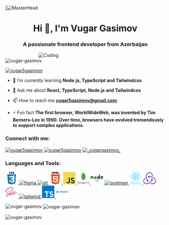 [![MasterHead](https://raw.githubusercontent.com/PolarBearGG/PolarBearGG/master/web-developer.gif)

<h1 align="center">Hi 👋, I'm Vugar Gasimov</h1>
<h3 align="center">A passionate frontend developer from Azerbaijan</h3>
<img align="right" alt="Coding" width="400" src="https://media4.giphy.com/media/zOvBKUUEERdNm/giphy.gif?cid=ecf05e47w6sv3erd4q903s5u4isyu0ppzg3u0s04ucv3s30n&ep=v1_gifs_related&rid=giphy.gif&ct=g" />

<p align="left"> <img src="https://komarev.com/ghpvc/?username=vugar-gasimov&label=Profile%20views&color=0e75b6&style=flat" alt="vugar-gasimov" /> </p>

<p align="left"> <a href="https://twitter.com/vugar5gasimov" target="blank"><img src="https://img.shields.io/twitter/follow/vugar5gasimov?logo=twitter&style=for-the-badge" alt="vugar5gasimov" /></a> </p>

- 🌱 I’m currently learning **Node.js, TypeScript and Tailwindcss**

- 💬 Ask me about **React, TypeScript, Node.js and Tailwindcss**

- 📫 How to reach me **vuqar5qasimov@gmail.com**

- ⚡ Fun fact **The first browser, WorldWideWeb, was invented by Tim Berners-Lee in 1990. Over time, browsers have evolved tremendously to support complex applications.**

<h3 align="left">Connect with me:</h3>
<p align="left">
<a href="https://twitter.com/vugar5gasimov" target="blank"><img align="center" src="https://raw.githubusercontent.com/rahuldkjain/github-profile-readme-generator/master/src/images/icons/Social/twitter.svg" alt="vugar5gasimov" height="30" width="40" /></a>
<a href="https://linkedin.com/in/vugar5gasimov" target="blank"><img align="center" src="https://raw.githubusercontent.com/rahuldkjain/github-profile-readme-generator/master/src/images/icons/Social/linked-in-alt.svg" alt="vugar5gasimov" height="30" width="40" /></a>
<a href="https://instagram.com/_vugargasimov_" target="blank"><img align="center" src="https://raw.githubusercontent.com/rahuldkjain/github-profile-readme-generator/master/src/images/icons/Social/instagram.svg" alt="_vugargasimov_" height="30" width="40" /></a>
</p>

<h3 align="left">Languages and Tools:</h3>
<p align="left"> <a href="https://www.w3schools.com/css/" target="_blank" rel="noreferrer"> <img src="https://raw.githubusercontent.com/devicons/devicon/master/icons/css3/css3-original-wordmark.svg" alt="css3" width="40" height="40"/> </a> <a href="https://www.figma.com/" target="_blank" rel="noreferrer"> <img src="https://www.vectorlogo.zone/logos/figma/figma-icon.svg" alt="figma" width="40" height="40"/> </a> <a href="https://git-scm.com/" target="_blank" rel="noreferrer"> <img src="https://www.vectorlogo.zone/logos/git-scm/git-scm-icon.svg" alt="git" width="40" height="40"/> </a> <a href="https://www.w3.org/html/" target="_blank" rel="noreferrer"> <img src="https://raw.githubusercontent.com/devicons/devicon/master/icons/html5/html5-original-wordmark.svg" alt="html5" width="40" height="40"/> </a> <a href="https://developer.mozilla.org/en-US/docs/Web/JavaScript" target="_blank" rel="noreferrer"> <img src="https://raw.githubusercontent.com/devicons/devicon/master/icons/javascript/javascript-original.svg" alt="javascript" width="40" height="40"/> </a> <a href="https://www.mongodb.com/" target="_blank" rel="noreferrer"> <img src="https://raw.githubusercontent.com/devicons/devicon/master/icons/mongodb/mongodb-original-wordmark.svg" alt="mongodb" width="40" height="40"/> </a> <a href="https://nodejs.org" target="_blank" rel="noreferrer"> <img src="https://raw.githubusercontent.com/devicons/devicon/master/icons/nodejs/nodejs-original-wordmark.svg" alt="nodejs" width="40" height="40"/> </a> <a href="https://postman.com" target="_blank" rel="noreferrer"> <img src="https://www.vectorlogo.zone/logos/getpostman/getpostman-icon.svg" alt="postman" width="40" height="40"/> </a> <a href="https://reactjs.org/" target="_blank" rel="noreferrer"> <img src="https://raw.githubusercontent.com/devicons/devicon/master/icons/react/react-original-wordmark.svg" alt="react" width="40" height="40"/> </a> <a href="https://redux.js.org" target="_blank" rel="noreferrer"> <img src="https://raw.githubusercontent.com/devicons/devicon/master/icons/redux/redux-original.svg" alt="redux" width="40" height="40"/> </a> <a href="https://sass-lang.com" target="_blank" rel="noreferrer"> <img src="https://raw.githubusercontent.com/devicons/devicon/master/icons/sass/sass-original.svg" alt="sass" width="40" height="40"/> </a> <a href="https://tailwindcss.com/" target="_blank" rel="noreferrer"> <img src="https://www.vectorlogo.zone/logos/tailwindcss/tailwindcss-icon.svg" alt="tailwind" width="40" height="40"/> </a> <a href="https://www.typescriptlang.org/" target="_blank" rel="noreferrer"> <img src="https://raw.githubusercontent.com/devicons/devicon/master/icons/typescript/typescript-original.svg" alt="typescript" width="40" height="40"/> </a> <a href="https://webpack.js.org" target="_blank" rel="noreferrer"> <img src="https://raw.githubusercontent.com/devicons/devicon/d00d0969292a6569d45b06d3f350f463a0107b0d/icons/webpack/webpack-original-wordmark.svg" alt="webpack" width="40" height="40"/> </a> </p>

<p><img align="left" src="https://github-readme-stats.vercel.app/api/top-langs?username=vugar-gasimov&show_icons=true&locale=en&layout=compact" alt="vugar-gasimov" /></p>

<p>&nbsp;<img align="center" src="https://github-readme-stats.vercel.app/api?username=vugar-gasimov&show_icons=true&locale=en" alt="vugar-gasimov" /></p>

<p><img align="center" src="https://github-readme-streak-stats.herokuapp.com/?user=vugar-gasimov&" alt="vugar-gasimov" /></p>
